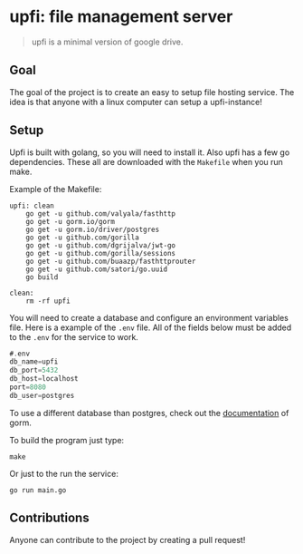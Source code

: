 # upfi: file management server

> upfi is a minimal version of google drive.

## Goal

The goal of the project is to create an easy to setup file hosting service. The idea is that anyone with a linux computer can setup a upfi-instance!

## Setup

Upfi is built with golang, so you will need to install it. Also upfi has a few go dependencies. These all are downloaded with the `Makefile` when you run make.

Example of the Makefile:

```
upfi: clean
	go get -u github.com/valyala/fasthttp
	go get -u gorm.io/gorm
	go get -u gorm.io/driver/postgres
	go get -u github.com/gorilla
	go get -u github.com/dgrijalva/jwt-go
	go get -u github.com/gorilla/sessions
	go get -u github.com/buaazp/fasthttprouter
	go get -u github.com/satori/go.uuid
	go build

clean:
	rm -rf upfi
```

You will need to create a database and configure an environment variables file. Here is a example of the `.env` file. All of the fields below must be added to the `.env` for the service to work.

```go
#.env
db_name=upfi
db_port=5432
db_host=localhost
port=8080
db_user=postgres
```

To use a different database than postgres, check out the [documentation](https://gorm.io/docs/connecting_to_the_database.html) of gorm.

To build the program just type:

```
make
```

Or just to the run the service:

```
go run main.go
```

## Contributions

Anyone can contribute to the project by creating a pull request!
